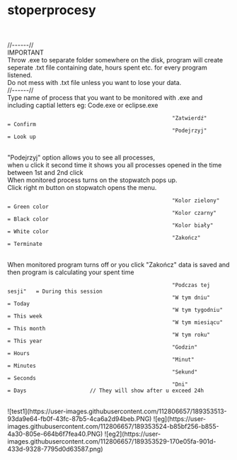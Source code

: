 # stoperprocesy
<br>
<br> //------//
<br> IMPORTANT
<br> Throw .exe to separate folder somewhere on the disk, program will create seperate .txt file containing date, hours spent etc. for every program listened.
<br> Do not mess with .txt file unless you want to lose your data.
<br> //------//
<br> Type name of process that you want to be monitored with .exe and including captial letters eg: Code.exe or eclipse.exe 

                                                        "Zatwierdź"       = Confirm
                                                        "Podejrzyj"       = Look up
                                                        
<br> "Podejrzyj" option allows you to see all processes,
<br> when u click it second time it shows you all processes opened in the time between 1st and 2nd click
<br> When monitored process turns on the stopwatch pops up.
<br> Click right m button on stopwatch opens the menu.

                                                        "Kolor zielony"       = Green color
                                                        "Kolor czarny"        = Black color 
                                                        "Kolor biały"         = White color
                                                        "Zakończ"             = Terminate
                                                        
<br> When monitored program turns off or you click "Zakończ" data is saved and then program is calculating your spent time

                                                        "Podczas tej sesji"   = During this session
                                                        "W tym dniu"          = Today
                                                        "W tym tygodniu"      = This week
                                                        "W tym miesiącu"      = This month
                                                        "W tym roku"          = This year
                                                        "Godzin"              = Hours
                                                        "Minut"               = Minutes
                                                        "Sekund"              = Seconds
                                                        "Dni"                 = Days                    // They will show after u exceed 24h
                                                        
                                                        
                                                        
                                                        
<br>
![test1](https://user-images.githubusercontent.com/112806657/189353513-93da9e64-fb0f-43fc-87b5-4ca6a2d94beb.PNG)
![eg](https://user-images.githubusercontent.com/112806657/189353524-b85bf256-b855-4a30-805e-664b6f7fea40.PNG)
![eg2](https://user-images.githubusercontent.com/112806657/189353529-170e05fa-901d-433d-9328-7795d0d63587.png)
